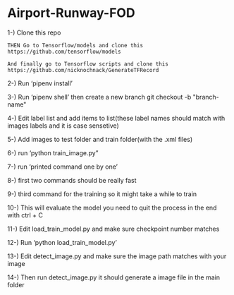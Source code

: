 # Airport-Runway-FOD

1-) Clone this repo
    
    THEN Go to Tensorflow/models and clone this https://github.com/tensorflow/models
    
    And finally go to Tensorflow scripts and clone this https://github.com/nicknochnack/GenerateTFRecord

2-) Run ‘pipenv install’

3-) Run ‘pipenv shell’ then create a new branch git checkout -b "branch-name"

4-) Edit label list and add items to list(these label names should match with images labels and it is case sensetive)

5-) Add images to test folder and train folder(with the .xml files) 

6-) run ‘python train_image.py”

7-) run ‘printed command one by one’

8-) first two commands should be really fast

9-) third command for the training so it might take a while to train

10-) This will evaluate the model you need to quit the process in the end with ctrl + C

11-) Edit load_train_model.py and make sure checkpoint number matches

12-) Run ‘python load_train_model.py’

13-) Edit detect_image.py and make sure the image path matches with your image

14-) Then run detect_image.py it should generate a image file in the main folder
